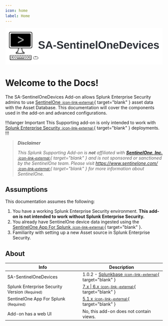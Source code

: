 ```yaml
---
icon: home
label: Home
---
```


![](/static/hero.webp)

# Welcome to the Docs!

The SA-SentinelOneDevices Add-on allows Splunk Enterprise Security admins to use [SentinelOne <small>:icon-link-external:</small>][so]{ target="blank" } asset data with the Asset Database. This documentation will cover the components used in the add-on and advanced configurations. 

!!!danger Important
This Supporting add-on is only intended to work with [Splunk Enterprise Security <small>:icon-link-external:</small>](https://splunkbase.splunk.com/app/263){ target="blank" } deployments.
!!!

> __*Disclaimer*__
> 
> *This Splunk Supporting Add-on is __not__ affiliated with [__SentinelOne, Inc.__ <small>:icon-link-external:</small>][so]{ target="blank" } and is not sponsored or sanctioned by the SentinelOne team. Please visit [https://www.sentinelone.com/ <small>:icon-link-external:</small>][so]{ target="blank" } for more information about SentinelOne.*

## Assumptions

This documentation assumes the following:

1. You have a working Splunk Enterprise Security environment. __This add-on is not intended to work without Splunk Enterprise Security.__
2. You already have SentinelOne device data ingested using the [SentinelOne App For Splunk <small>:icon-link-external:</small>](https://splunkbase.splunk.com/app/5433){ target="blank" }.
3. Familiarity with setting up a new Asset source in Splunk Enterprise Security.

## About

Info | Description
------|----------
SA-SentinelOneDevices | 1.0.2 - [Splunkbase <small>:icon-link-external:</small>](https://splunkbase.splunk.com/app/6612/){ target="blank" } 
Splunk Enterprise Security Version <small>(Required)</small> | [7.x \| 6.x <small>:icon-link-external:</small>](https://splunkbase.splunk.com/app/263){ target="blank" }
SentinelOne App For Splunk <small>(Required)</small> | [5.1.x <small>:icon-link-external:</small>](https://splunkbase.splunk.com/app/5433){ target="blank" }
Add-on has a web UI | No, this add-on does not contain views.

[so]: https://www.sentinelone.com/
